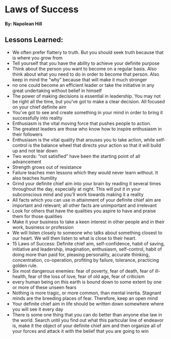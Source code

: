# Laws of Success
__By: Napolean Hill__
## Lessons Learned:
- We often prefer flattery to truth. But you should seek truth because that is where you grow from
- Tell yourself that you have the ability to achieve your definite purpose
- Think about the person you want to become on a regular basis. Also think about what you need to do in order to become that person. Also keep in mind the “why” because that will make it much stronger
- no one could become an efficient leader or take the initiative in any great undertaking without belief in himself
- The power of making decisions is essential in leadership. You may not be right all the time, but you’ve got to make a clear decision. All focused on your chief definite aim
- You’ve got to see and create something in your mind in order to bring it successfully into reality
- Enthusiasm is the vital moving force that pushes people to action.
- The greatest leaders are those who know how to inspire enthusiasm in their followers
- Enthusiasm is the vital quality that arouses you to take action, while self-control is the balance wheel that directs your action so that it will build up and not tear down
- Two words: “not satisfied” have been the starting point of all advancement
- Strength grows out of resistance
- Failure teaches men lessons which they would never learn without. It also teaches humility
- Grind your definite chief aim into your brain by reading it several times throughout the day, especially at night. This will put it in your subconscious mind and you’ll work towards making it a reality
- All facts which you can use in attainment of your definite chief aim are important and relevant; all other facts are unimportant and irrelevant
- Look for others that have the qualities you aspire to have and praise them for those qualities
- Make it your business to take a keen interest in other people and in their work, business or profession
- We will listen closely to someone who talks about something closest to our heart. We will then listen to what is close to their heart.
- 15 Laws of Success: Definite chief aim, self-confidence, habit of saving, initiative and leadership, imagination, enthusiasm, self-control, habit of doing more than paid for, pleasing personality, accurate thinking, concentration, co-operation, profiting by failure, tolerance, practicing golden rule.
- Six most dangerous enemies: fear of poverty, fear of death, fear of ill-health, fear of the loss of love, fear of old age, fear of criticism
- every human being on this earth is bound down to some extent by one or more of these unseen fears
- Nothing is more tragic, or more common, than mental inertia. Stagnant minds are the breeding places of fear. Therefore, keep an open mind
- Your definite chief aim in life should be written down somewhere where you will see it every day
- There is some one thing that you can do better than anyone else law in the world. Search until you find out what this particular line of endeavor is, make it the object of your definite chief aim and then organize all of your forces and attack it with the belief that you are going to win 